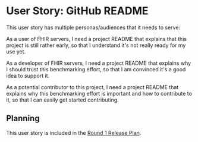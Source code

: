 # User Story: GitHub README

This user story has multiple personas/audiences that it needs to serve:

As a user of FHIR servers,
  I need a project README that explains that this project is still rather early,
  so that I understand it's not really ready for my use yet.

As a developer of FHIR servers,
  I need a project README that explains why I should trust this benchmarking effort,
  so that I am convinced it's a good idea to support it.

As a potential contributor to this project,
  I need a project README that explains why this benchmarking effort is important and how to contribute to it,
  so that I can easily get started contributing.


## Planning

This user story is included in the
  [Round 1 Release Plan](../plans/0001-round-1.md).
